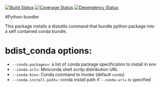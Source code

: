 
[![Build Status](https://travis-ci.org/dopuskh3/python-bundler.svg?branch=master)](https://travis-ci.org/dopuskh3/python-bundler)
[![Coverage Status](https://coveralls.io/repos/github/dopuskh3/python-bundler/badge.svg)](https://coveralls.io/github/dopuskh3/python-bundler?branch=master)
[![Dependency Status](https://gemnasium.com/badges/github.com/dopuskh3/python-bundler.svg)](https://gemnasium.com/github.com/dopuskh3/python-bundler)

#Python-bundler

This package installs a distutils command that bundle python package into a self contained conda bundle.


# bdist_conda options:

* `--conda-packages=`: a list of conda package specification to install in env
* `--conda-url=`: Miniconda shell scritp distribution URL
* `--conda-bin=`: Conda command to invoke (default `conda`)
* `--conda-install-path=`: conda install path if `--conda-url=` is specified